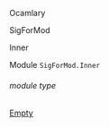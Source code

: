 Ocamlary

SigForMod

Inner

Module `SigForMod.Inner`

<a id="module-type-Empty"></a>

###### module type
[Empty](Ocamlary.module-type-SigForMod.Inner.module-type-Empty.md)
